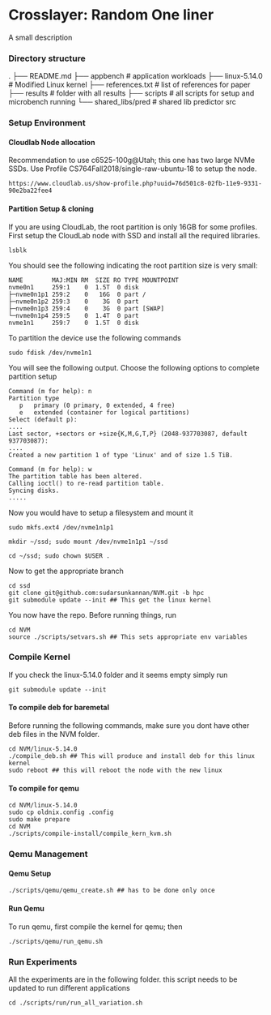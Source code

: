 Crosslayer: Random One liner
==================================================

A small description


### Directory structure
.
├── README.md
├── appbench            # application workloads
├── linux-5.14.0        # Modified Linux kernel
├── references.txt      # list of references for paper
├── results             # folder with all results 
├── scripts             # all scripts for setup and microbench running
└── shared_libs/pred    # shared lib predictor src


### Setup Environment


#### Cloudlab Node allocation
Recommendation to use c6525-100g@Utah; this one has two large NVMe SSDs.
Use Profile CS764Fall2018/single-raw-ubuntu-18 to setup the node.
```
https://www.cloudlab.us/show-profile.php?uuid=76d501c8-02fb-11e9-9331-90e2ba22fee4
```

#### Partition Setup & cloning

If you are using CloudLab, the root partition is only 16GB for some profiles.
First setup the CloudLab node with SSD and install all the required libraries.

```
lsblk
```

You should see the following indicating the root partition size is very small:

```
NAME        MAJ:MIN RM  SIZE RO TYPE MOUNTPOINT
nvme0n1     259:1    0  1.5T  0 disk 
├─nvme0n1p1 259:2    0   16G  0 part /
├─nvme0n1p2 259:3    0    3G  0 part 
├─nvme0n1p3 259:4    0    3G  0 part [SWAP]
└─nvme0n1p4 259:5    0  1.4T  0 part 
nvme1n1     259:7    0  1.5T  0 disk 
```

To partition the device use the following commands

```
sudo fdisk /dev/nvme1n1
```

You will see the following output. Choose the following options to complete partition setup
```
Command (m for help): n
Partition type
   p   primary (0 primary, 0 extended, 4 free)
   e   extended (container for logical partitions)
Select (default p):
....
Last sector, +sectors or +size{K,M,G,T,P} (2048-937703087, default 937703087):
....
Created a new partition 1 of type 'Linux' and of size 1.5 TiB.

Command (m for help): w
The partition table has been altered.
Calling ioctl() to re-read partition table.
Syncing disks.
.....
```

Now you would have to setup a filesystem and mount it 

```
sudo mkfs.ext4 /dev/nvme1n1p1

mkdir ~/ssd; sudo mount /dev/nvme1n1p1 ~/ssd

cd ~/ssd; sudo chown $USER .
```


Now to get the appropriate branch

```
cd ssd
git clone git@github.com:sudarsunkannan/NVM.git -b hpc
git submodule update --init ## This get the linux kernel
```

You now have the repo. Before running things, run

```
cd NVM
source ./scripts/setvars.sh ## This sets appropriate env variables
```



### Compile Kernel

If you check the linux-5.14.0 folder and it seems empty simply run

```
git submodule update --init
```

#### To compile deb for baremetal

Before running the following commands, make sure you dont have other deb files in the NVM folder.

```
cd NVM/linux-5.14.0
./compile_deb.sh ## This will produce and install deb for this linux kernel
sudo reboot ## this will reboot the node with the new linux 
```

#### To compile for qemu

```
cd NVM/linux-5.14.0
sudo cp oldnix.config .config
sudo make prepare
cd NVM
./scripts/compile-install/compile_kern_kvm.sh
```

### Qemu Management

#### Qemu Setup

```
./scripts/qemu/qemu_create.sh ## has to be done only once
```

#### Run Qemu
To run qemu, first compile the kernel for qemu; then

```
./scripts/qemu/run_qemu.sh
```


### Run Experiments
All the experiments are in the following folder.
this script needs to be updated to run different applications

```
cd ./scripts/run/run_all_variation.sh
```
